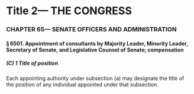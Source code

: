 
# Title 2— THE CONGRESS
### CHAPTER 65— SENATE OFFICERS AND ADMINISTRATION
#### § 6501. Appointment of consultants by Majority Leader, Minority Leader, Secretary of Senate, and Legislative Counsel of Senate; compensation
##### (C) 1 Title of position

Each appointing authority under subsection (a) may designate the title of the position of any individual appointed under that subsection.
